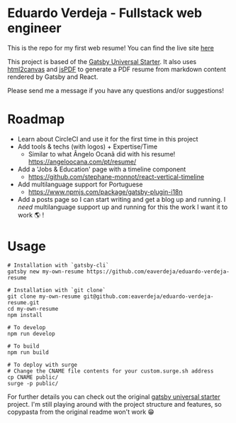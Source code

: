 # Eduardo Verdeja - Fullstack web engineer

This is the repo for my first web resume! You can find the live site [here](https://eduardo-verdeja.surge.sh)

This project is based of the [Gatsby Universal Starter](https://github.com/fabe/gatsby-universal). It also uses [html2canvas](https://html2canvas.hertzen.com/) and [jsPDF](https://github.com/MrRio/jsPDF) to generate a PDF resume from markdown content rendered by Gatsby and React.

Please send me a message if you have any questions and/or suggestions!

# Roadmap

- Learn about CircleCI and use it for the first time in this project
- Add tools & techs (with logos) + Expertise/Time
    - Similar to what Ângelo Ocanã did with his resume! https://angeloocana.com/pt/resume/
- Add a 'Jobs & Education' page with a timeline component
    - https://github.com/stephane-monnot/react-vertical-timeline
- Add multilanguage support for Portuguese
    - https://www.npmjs.com/package/gatsby-plugin-i18n
- Add a posts page so I can start writing and get a blog up and running. I *need* multilanguage support up and running for this the work I want it to work 🌎 !

# Usage

```
# Installation with `gatsby-cli`
gatsby new my-own-resume https://github.com/eaverdeja/eduardo-verdeja-resume

# Installation with `git clone`
git clone my-own-resume git@github.com:eaverdeja/eduardo-verdeja-resume.git
cd my-own-resume
npm install

# To develop
npm run develop

# To build
npm run build

# To deploy with surge
# Change the CNAME file contents for your custom.surge.sh address
cp CNAME public/
surge -p public/
```

For further details you can check out the original [gatsby universal starter](https://github.com/fabe/gatsby-universal) project. I'm still playing around with the project structure and features, so copypasta from the original readme won't work 😁
